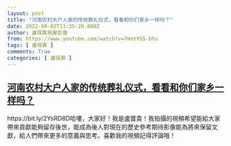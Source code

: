 ```yaml
---
layout: post
title: "河南农村大户人家的传统葬礼仪式，看看和你们家乡一样吗？"
date: 2022-09-02T11:35:28.000Z
author: 盧保貴視覺影像
from: https://www.youtube.com/watch?v=7mntYS5-bhs
tags: [ 盧保貴 ]
comments: True
categories: [ 盧保貴 ]
---
```

<!--1662118528000-->
[河南农村大户人家的传统葬礼仪式，看看和你们家乡一样吗？](https://www.youtube.com/watch?v=7mntYS5-bhs)
------

<div>
https://bit.ly/2YsRD8D哈嘍，大家好！我是盧寶貴！我拍攝的視頻希望能給大家帶來貢獻能夠留存後世，能成為後人對現在的歷史參考期待影像能為將來保留文獻，給人們帶來更多的意義與思考。喜歡我的視頻記得評論哦！
</div>
